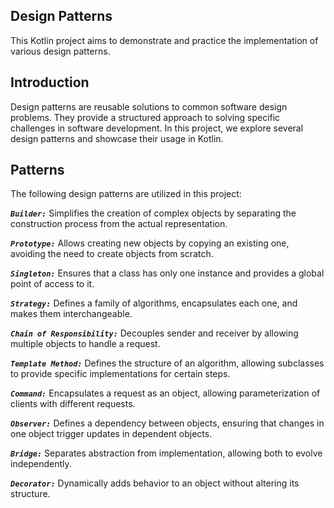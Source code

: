## Design Patterns
This Kotlin project aims to demonstrate and practice the implementation of various design patterns.

## Introduction
Design patterns are reusable solutions to common software design problems. They provide a structured approach to solving specific challenges in software development. In this project, we explore several design patterns and showcase their usage in Kotlin.

## Patterns
The following design patterns are utilized in this project:

***`Builder:`*** Simplifies the creation of complex objects by separating the construction process from the actual representation.

***`Prototype:`*** Allows creating new objects by copying an existing one, avoiding the need to create objects from scratch.

***`Singleton:`*** Ensures that a class has only one instance and provides a global point of access to it.

***`Strategy:`*** Defines a family of algorithms, encapsulates each one, and makes them interchangeable.

***`Chain of Responsibility:`*** Decouples sender and receiver by allowing multiple objects to handle a request.

***`Template Method:`*** Defines the structure of an algorithm, allowing subclasses to provide specific implementations for certain steps.

***`Command:`*** Encapsulates a request as an object, allowing parameterization of clients with different requests.

***`Observer:`*** Defines a dependency between objects, ensuring that changes in one object trigger updates in dependent objects.

***`Bridge:`*** Separates abstraction from implementation, allowing both to evolve independently.

***`Decorator:`*** Dynamically adds behavior to an object without altering its structure.
